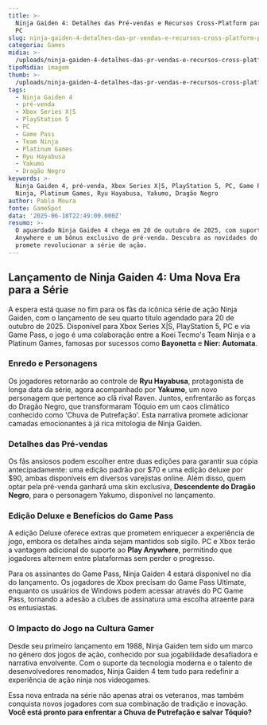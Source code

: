 ```yaml
---
title: >-
  Ninja Gaiden 4: Detalhes das Pré-vendas e Recursos Cross-Platform para Xbox e
  PC
slug: ninja-gaiden-4-detalhes-das-pr-vendas-e-recursos-cross-platform-para-xbox-e-pc
categoria: Games
midia: >-
  /uploads/ninja-gaiden-4-detalhes-das-pr-vendas-e-recursos-cross-platform-para-xbox-e-pc-thumb.jpg
tipoMidia: imagem
thumb: >-
  /uploads/ninja-gaiden-4-detalhes-das-pr-vendas-e-recursos-cross-platform-para-xbox-e-pc-thumb.jpg
tags:
  - Ninja Gaiden 4
  - pré-venda
  - Xbox Series X|S
  - PlayStation 5
  - PC
  - Game Pass
  - Team Ninja
  - Platinum Games
  - Ryu Hayabusa
  - Yakumo
  - Dragão Negro
keywords: >-
  Ninja Gaiden 4, pré-venda, Xbox Series X|S, PlayStation 5, PC, Game Pass, Team
  Ninja, Platinum Games, Ryu Hayabusa, Yakumo, Dragão Negro
author: Pablo Moura
fonte: GameSpot
data: '2025-06-10T22:49:00.000Z'
resumo: >-
  O aguardado Ninja Gaiden 4 chega em 20 de outubro de 2025, com suporte a Play
  Anywhere e um bônus exclusivo de pré-venda. Descubra as novidades do jogo que
  promete revolucionar a série de ação.
---
```


## Lançamento de Ninja Gaiden 4: Uma Nova Era para a Série

A espera está quase no fim para os fãs da icônica série de ação Ninja Gaiden, com o lançamento de seu quarto título agendado para 20 de outubro de 2025. Disponível para Xbox Series X|S, PlayStation 5, PC e via Game Pass, o jogo é uma colaboração entre a Koei Tecmo's Team Ninja e a Platinum Games, famosas por sucessos como **Bayonetta** e **Nier: Automata**.

### Enredo e Personagens

Os jogadores retornarão ao controle de **Ryu Hayabusa**, protagonista de longa data da série, agora acompanhado por **Yakumo**, um novo personagem que pertence ao clã rival Raven. Juntos, enfrentarão as forças do Dragão Negro, que transformaram Tóquio em um caos climático conhecido como 'Chuva de Putrefação'. Esta narrativa promete adicionar camadas emocionantes à já rica mitologia de Ninja Gaiden.

### Detalhes das Pré-vendas

Os fãs ansiosos podem escolher entre duas edições para garantir sua cópia antecipadamente: uma edição padrão por $70 e uma edição deluxe por $90, ambas disponíveis em diversos varejistas online. Além disso, quem optar pela pré-venda ganhará uma skin exclusiva, **Descendente do Dragão Negro**, para o personagem Yakumo, disponível no lançamento.

### Edição Deluxe e Benefícios do Game Pass

A edição Deluxe oferece extras que prometem enriquecer a experiência de jogo, embora os detalhes ainda sejam mantidos sob sigilo. PC e Xbox terão a vantagem adicional do suporte ao **Play Anywhere**, permitindo que jogadores alternem entre plataformas sem perder o progresso.

Para os assinantes do Game Pass, Ninja Gaiden 4 estará disponível no dia do lançamento. Os jogadores de Xbox precisam do Game Pass Ultimate, enquanto os usuários de Windows podem acessar através do PC Game Pass, tornando a adesão a clubes de assinatura uma escolha atraente para os entusiastas.

### O Impacto do Jogo na Cultura Gamer

Desde seu primeiro lançamento em 1988, Ninja Gaiden tem sido um marco no gênero dos jogos de ação, conhecido por sua jogabilidade desafiadora e narrativa envolvente. Com o suporte da tecnologia moderna e o talento de desenvolvedores renomados, Ninja Gaiden 4 tem tudo para redefinir a experiência de ação ninja nos videogames.

Essa nova entrada na série não apenas atrai os veteranos, mas também conquista novos jogadores com sua combinação de tradição e inovação. **Você está pronto para enfrentar a Chuva de Putrefação e salvar Tóquio?**

